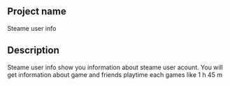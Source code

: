 ## Project name
Steame user info

## Description 
Steame user info show you information about steame user acount.
You will get information about game and friends
playtime each games like 1 h 45 m

